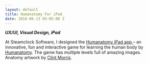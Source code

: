 ```yaml
---
layout: default
title: Humanatomy For iPad
date: 2016-06-13 05:05:00 Z
---
```


***UX/UI, Visual Design, iPad***

At Steamclock Software, I designed the [Humanatomy iPad app ](https://www.kickstarter.com/projects/329391971/the-fun-way-to-master-human-anatomy-humanatomy)– an innovative, fun and interactive game for learning the human body by [Humanatomy](http://humanatomy.ca/). The game has multiple levels full of amazing images. Anatomy artwork by [Clint Morris](http://www.morclintart.com/).